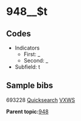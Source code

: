 # 948\_\_$t

## Codes

-   Indicators
    -   First: \_
    -   Second: \_
-   Subfield: t

## Sample bibs

693228 [Quicksearch](https://search.library.yale.edu/catalog/693228) [VXWS](http://prodorbis.library.yale.edu:7014/vxws/GetHoldingsService?bibId=693228)

**Parent topic:**[948](../../tags/948/948.md)

